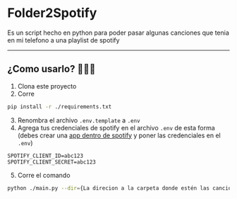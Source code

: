 # Folder2Spotify

Es un script hecho en python para poder pasar algunas canciones que tenia en mi telefono a una playlist de spotify

---

## ¿Como usarlo? 🤷🏻‍♂️

1. Clona este proyecto
2. Corre

```bash
pip install -r ./requirements.txt
```

3. Renombra el archivo `.env.template` a `.env`
4. Agrega tus credenciales de spotify en el archivo `.env` de esta forma (debes crear una [app dentro de spotify](https://developer.spotify.com/) y poner las credenciales en el `.env`)

```
SPOTIFY_CLIENT_ID=abc123
SPOTIFY_CLIENT_SECRET=abc123
```

5. Corre el comando

```bash
python ./main.py --dir={La direcion a la carpeta donde estén las canciones} --spotify_playlist_id={el id de la playlist de spotify donde se subiran las canciones}
```
